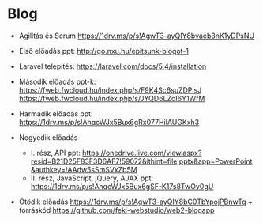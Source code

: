 # Blog

- Agilitás és Scrum
https://1drv.ms/p/s!AgwT3-ayQIY8bvaeb3nK1yDPsNU
- Első előadás ppt: 
http://go.nxu.hu/epitsunk-blogot-1
- Laravel telepítés: 
https://laravel.com/docs/5.4/installation
- Második előadás ppt-k:
https://fweb.fwcloud.hu/index.php/s/F9K4Sc6suZDPisJ
https://fweb.fwcloud.hu/index.php/s/JYQD6LZoI6Y1WfM

- Harmadik előadás ppt: 
https://1drv.ms/p/s!AhqcWJx5Bux6gRx077HiIAUGKxh3

- Negyedik előadás
   - I. rész, API ppt:
   https://onedrive.live.com/view.aspx?resid=B21D25F83F3D6AF7!59072&ithint=file,pptx&app=PowerPoint&authkey=!AAdw5sSmSVxZb5M
   - II. rész, JavaScript, jQuery, AJAX ppt:
   https://1drv.ms/p/s!AhqcWJx5Bux6gSF-K17s8TwOv0gU

- Ötödik előadás
https://1drv.ms/p/s!AgwT3-ayQIY8bC0TbYpojPBnwTg + forráskód https://github.com/feki-webstudio/web2-blogapp
